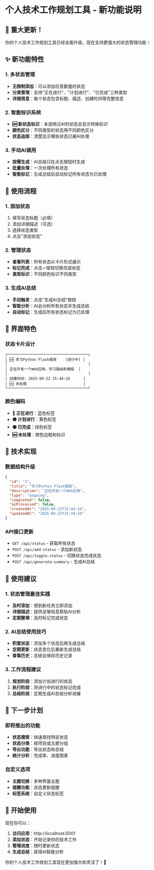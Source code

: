 # 个人技术工作规划工具 - 新功能说明

## 🎉 重大更新！

你的个人技术工作规划工具已经全面升级，现在支持更强大的状态管理功能！

## ✨ 新功能特性

### 1. 多状态管理
- **无限制添加**：可以添加任意数量的状态
- **分类管理**：支持"正在进行"、"计划进行"、"已完成"三种类型
- **详细信息**：每个状态包含标题、描述、创建时间等完整信息

### 2. 智能标识系统
- **🆕 新状态标识**：未调用过AI的状态会显示特殊标识
- **颜色区分**：不同类型的状态用不同颜色区分
- **状态追踪**：清楚显示哪些状态已被AI处理

### 3. 手动AI调用
- **按需生成**：AI总结只在点击按钮时生成
- **批量处理**：一次处理所有状态
- **智能标记**：生成总结后自动标记所有状态为已处理

## 🎯 使用流程

### 1. 添加状态
1. 填写状态标题（必填）
2. 添加详细描述（可选）
3. 选择状态类型
4. 点击"添加状态"

### 2. 管理状态
- **查看列表**：所有状态以卡片形式展示
- **标记完成**：点击✓按钮切换完成状态
- **类型标识**：不同颜色标识不同类型

### 3. 生成AI总结
- **手动触发**：点击"生成AI总结"按钮
- **智能分析**：AI会分析所有状态并生成总结
- **自动标记**：生成后所有状态标记为已处理

## 🎨 界面特色

### 状态卡片设计
```
┌─────────────────────────────────────┐
│ 🆕 学习Python Flask框架    [进行中] │
│                                     │
│ 正在开发一个Web应用，学习路由和模板  │
│                                     │
│ 创建时间: 2025-09-22 15:44:16      │
│ 🆕 未处理                          │
└─────────────────────────────────────┘
```

### 颜色编码
- **🔵 正在进行**：蓝色标签
- **🟡 计划进行**：黄色标签  
- **🟢 已完成**：绿色标签
- **🆕 未处理**：橙色边框和标识

## 🔧 技术实现

### 数据结构升级
```json
{
  "id": "1",
  "title": "学习Python Flask框架",
  "description": "正在开发一个Web应用",
  "type": "ongoing",
  "completed": false,
  "aiProcessed": false,
  "createdAt": "2025-09-22T15:44:16",
  "updatedAt": "2025-09-22T15:44:16"
}
```

### API接口更新
- `GET /api/status` - 获取所有状态
- `POST /api/add-status` - 添加新状态
- `POST /api/toggle-status` - 切换状态完成状态
- `POST /api/generate-summary` - 生成AI总结

## 📱 使用建议

### 1. 状态管理最佳实践
- **及时添加**：想到新任务立即添加
- **详细描述**：提供足够信息帮助AI分析
- **定期整理**：及时标记完成状态

### 2. AI总结使用技巧
- **积累状态**：添加多个状态后再生成总结
- **定期更新**：状态变化后重新生成总结
- **查看历史**：总结会保存历史记录

### 3. 工作流程建议
1. **规划阶段**：添加计划进行的状态
2. **执行阶段**：将进行中的状态标记完成
3. **总结阶段**：定期生成AI总结分析进展

## 🚀 下一步计划

### 即将推出的功能
- **状态搜索**：快速查找特定状态
- **状态分类**：按项目或主题分组
- **导出功能**：导出状态和总结
- **统计分析**：完成率、进度图表

### 自定义选项
- **主题切换**：多种界面主题
- **提醒功能**：状态更新提醒
- **标签系统**：自定义状态标签

## 🎉 开始使用

现在你可以：
1. **访问应用**：http://localhost:5001
2. **添加状态**：开始记录你的技术工作
3. **管理进度**：随时更新状态
4. **生成总结**：获得AI智能分析

你的个人技术工作规划工具现在更加强大和灵活了！🎉
